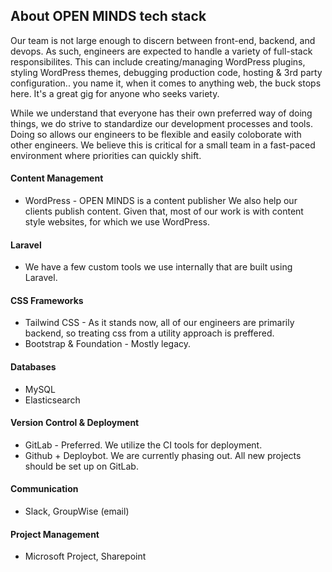 ## About OPEN MINDS tech stack
Our team is not large enough to discern between front-end, backend, and devops. As such, engineers are expected to handle a variety of full-stack responsibilites. This can include creating/managing WordPress plugins, styling WordPress themes, debugging production code, hosting & 3rd party configuration.. you name it, when it comes to anything web, the buck stops here. It's a great gig for anyone who seeks variety.

While we understand that everyone has their own preferred way of doing things, we do strive to standardize our development processes and tools. Doing so allows our engineers to be flexible and easily coloborate with other engineers. We believe this is critical for a small team in a fast-paced environment where priorities can quickly shift.

#### Content Management
  * WordPress - OPEN MINDS is a content publisher We also help our clients publish content. Given that, most of our work is with content style websites, for which we use WordPress. 

#### Laravel
  * We have a few custom tools we use internally that are built using Laravel.

#### CSS Frameworks
  * Tailwind CSS - As it stands now, all of our engineers are primarily backend, so treating css from a utility approach is preffered.
  * Bootstrap & Foundation - Mostly legacy.

#### Databases
  * MySQL
  * Elasticsearch

#### Version Control & Deployment
  * GitLab - Preferred. We utilize the CI tools for deployment.
  * Github + Deploybot. We are currently phasing out. All new projects should be set up on GitLab.

#### Communication
  * Slack, GroupWise (email)

#### Project Management
  * Microsoft Project, Sharepoint
